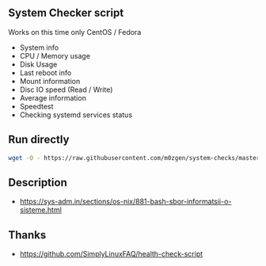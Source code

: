 ## System Checker script

Works on this time only CentOS / Fedora

* System info
* CPU / Memory usage
* Disk Usage
* Last reboot info
* Mount information
* Disc IO speed (Read / Write)
* Average information
* Speedtest
* Checking systemd services status

## Run directly
```bash
wget -O - https://raw.githubusercontent.com/m0zgen/system-checks/master/system-check.sh | bash
```

## Description

* https://sys-adm.in/sections/os-nix/881-bash-sbor-informatsii-o-sisteme.html

## Thanks

* https://github.com/SimplyLinuxFAQ/health-check-script